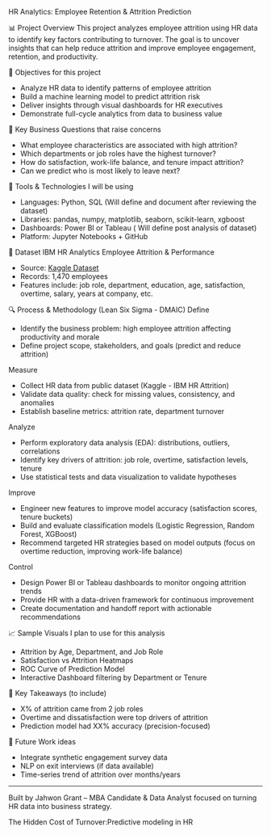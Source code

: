 HR Analytics: Employee Retention & Attrition Prediction

📊 Project Overview
This project analyzes employee attrition using HR data to identify key factors contributing to turnover. The goal is to uncover insights that can help reduce attrition and improve employee engagement, retention, and productivity.

🎯 Objectives for this project
- Analyze HR data to identify patterns of employee attrition
- Build a machine learning model to predict attrition risk
- Deliver insights through visual dashboards for HR executives
- Demonstrate full-cycle analytics from data to business value

🧠 Key Business Questions that raise concerns 
- What employee characteristics are associated with high attrition?
- Which departments or job roles have the highest turnover?
- How do satisfaction, work-life balance, and tenure impact attrition?
- Can we predict who is most likely to leave next?

🧰 Tools & Technologies I will be using
- Languages: Python, SQL (Will define and document after reviewing the dataset)
- Libraries: pandas, numpy, matplotlib, seaborn, scikit-learn, xgboost
- Dashboards: Power BI or Tableau ( Will define post analysis of dataset)
- Platform: Jupyter Notebooks + GitHub

📁 Dataset
IBM HR Analytics Employee Attrition & Performance  
- Source: [Kaggle Dataset](https://www.kaggle.com/datasets/pavansubhasht/ibm-hr-analytics-attrition-dataset)  
- Records: 1,470 employees
- Features include: job role, department, education, age, satisfaction, overtime, salary, years at company, etc.

🔍 Process & Methodology (Lean Six Sigma - DMAIC)
Define
- Identify the business problem: high employee attrition affecting productivity and morale
- Define project scope, stakeholders, and goals (predict and reduce attrition)

Measure
- Collect HR data from public dataset (Kaggle - IBM HR Attrition)
- Validate data quality: check for missing values, consistency, and anomalies
- Establish baseline metrics: attrition rate, department turnover

Analyze
- Perform exploratory data analysis (EDA): distributions, outliers, correlations
- Identify key drivers of attrition: job role, overtime, satisfaction levels, tenure
- Use statistical tests and data visualization to validate hypotheses

Improve
- Engineer new features to improve model accuracy (satisfaction scores, tenure buckets)
- Build and evaluate classification models (Logistic Regression, Random Forest, XGBoost)
- Recommend targeted HR strategies based on model outputs (focus on overtime reduction, improving work-life balance)

Control
- Design Power BI or Tableau dashboards to monitor ongoing attrition trends
- Provide HR with a data-driven framework for continuous improvement
- Create documentation and handoff report with actionable recommendations

📈 Sample Visuals I plan to use for this analysis
- Attrition by Age, Department, and Job Role
- Satisfaction vs Attrition Heatmaps
- ROC Curve of Prediction Model
- Interactive Dashboard filtering by Department or Tenure

🧠 Key Takeaways (to include)
- X% of attrition came from 2 job roles
- Overtime and dissatisfaction were top drivers of attrition
- Prediction model had XX% accuracy (precision-focused)

📄 Future Work ideas
- Integrate synthetic engagement survey data
- NLP on exit interviews (if data available)
- Time-series trend of attrition over months/years

---

Built by Jahwon Grant – MBA Candidate & Data Analyst focused on turning HR data into business strategy.


The Hidden Cost of Turnover:Predictive modeling in HR
